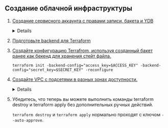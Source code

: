 ## Создание облачной инфраструктуры

1. [Создание сервисного аккаунта с правами записи, бакета и YDB](./sas3/)
      <details>
        $  yc iam service-account list
        +----------------------+--------+--------+---------------------+-----------------------+
        |          ID          |  NAME  | LABELS |     CREATED AT      | LAST AUTHENTICATED AT |
        +----------------------+--------+--------+---------------------+-----------------------+
        | ajefusv8dspj2egupq51 | diplom |        | 2025-07-01 16:59:06 | 2025-07-02 04:40:00   |
        | ajev6fmmk9cib5ve79vo | hw-02  |        | 2024-11-14 07:22:47 | 2025-07-02 04:40:00   |
        +----------------------+--------+--------+---------------------+-----------------------+

        $ yc storage bucket list
        +------------------------+----------------------+------------+-----------------------+---------------------+
        |          NAME          |      FOLDER ID       |  MAX SIZE  | DEFAULT STORAGE CLASS |     CREATED AT      |
        +------------------------+----------------------+------------+-----------------------+---------------------+
        | kirsanov-diplom-bucket | b1g65ggbv0fmdj4bp782 | 1073741824 | COLD                  | 2025-07-01 16:59:10 |
        +------------------------+----------------------+------------+-----------------------+---------------------+

        $ yc ydb database list
        +----------------------+------------+-------------+---------------------+---------+
        |          ID          |    NAME    | DESCRIPTION |     CREATED AT      | STATUS  |
        +----------------------+------------+-------------+---------------------+---------+
        | etn2ham56gk5jef68o0i | diplom-ydb |             | 2025-07-01 16:59:06 | RUNNING |
        +----------------------+------------+-------------+---------------------+---------+
      </details>
2. [Подготовьте backend для Terraform](./sas3/)
3. [Создайте конфигурацию Terrafrom, используя созданный бакет ранее как бекенд для хранения стейт файла.](./backend/providers.tf)
    ```
    terraform init -backend-config="access_key=$ACCESS_KEY" -backend-config="secret_key=$SECRET_KEY" -reconfigure
    ```
4. [Создайте VPC с подсетями в разных зонах доступности.](./backend/vpc.tf)

      <details>

        $ yc vpc network list
        +----------------------+----------------+
        |          ID          |      NAME      |
        +----------------------+----------------+
        | enpov1n3be2ep0cm93ke | diplom-network |
        +----------------------+----------------+

        $ yc vpc subnet list
        +----------------------+----------+----------------------+----------------+---------------+-------------------+
        |          ID          |   NAME   |      NETWORK ID      | ROUTE TABLE ID |     ZONE      |       RANGE       |
        +----------------------+----------+----------------------+----------------+---------------+-------------------+
        | e2lupvcnjcamrfhkp525 | subnet_b | enpov1n3be2ep0cm93ke |                | ru-central1-b | [192.168.20.0/24] |
        | e9br8gqgfr9hepkt2aep | subnet_a | enpov1n3be2ep0cm93ke |                | ru-central1-a | [192.168.10.0/24] |
        | fl8qi7ee7qgfi7e7duhg | subnet_d | enpov1n3be2ep0cm93ke |                | ru-central1-d | [192.168.30.0/24] |
        +----------------------+----------+----------------------+----------------+---------------+-------------------+
      </details>

5. Убедитесь, что теперь вы можете выполнить команды terraform destroy и terraform apply без дополнительных ручных действий.

    `terraform destroy` и `terraform apply` нормально проходят с ключом `--auto-approve`.